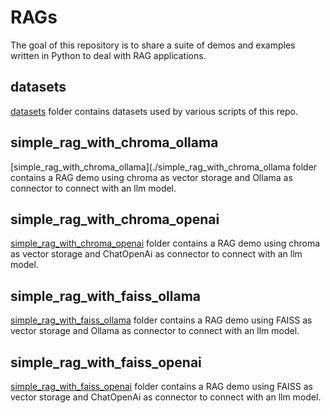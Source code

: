 # RAGs
The goal of this repository is to share a suite of demos and examples written in Python to deal with RAG applications.

## datasets
[datasets](./datasets) folder contains datasets used by various scripts of this repo.

## simple_rag_with_chroma_ollama
[simple_rag_with_chroma_ollama](./simple_rag_with_chroma_ollama
folder contains a RAG demo using chroma as vector storage and Ollama as connector to connect with an llm model.

## simple_rag_with_chroma_openai
[simple_rag_with_chroma_openai](./simple_rag_with_chroma_openai)
folder contains a RAG demo using chroma as vector storage and ChatOpenAi as connector to connect with an llm model.

## simple_rag_with_faiss_ollama
[simple_rag_with_faiss_ollama](./simple_rag_with_faiss_ollama)
folder contains a RAG demo using FAISS as vector storage and Ollama as connector to connect with an llm model.

## simple_rag_with_faiss_openai
[simple_rag_with_faiss_openai](./simple_rag_with_faiss_openai)
folder contains a RAG demo using FAISS as vector storage and ChatOpenAi as connector to connect with an llm model.
